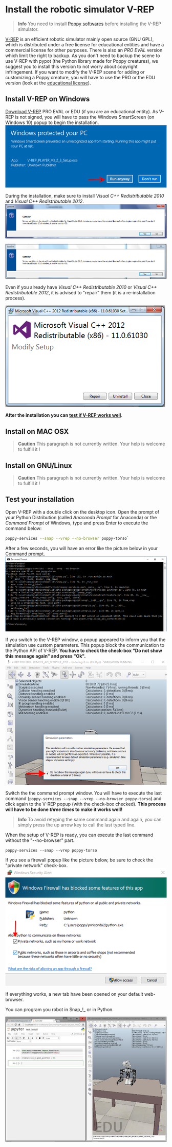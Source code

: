 # Install the robotic simulator V-REP
> **Info** You need to install [Poppy softwares](install-poppy-softwares.md) before installing the V-REP simulator.

[V-REP](http://www.coppeliarobotics.com/downloads.html) is an efficient robotic simulator mainly open source (GNU GPL), which is distributed under a free license for educational entities and have a commercial license for other purposes.
There is also an *PRO EVAL* version which limit the right to backup. As you don't need to backup the scene to use V-REP with pypot (the Python library made for Poppy creatures), we suggest you to install this version to not worry about copyright infringement.
If you want to modify the V-REP scene for adding or customizing a Poppy creature, you will have to use the PRO or the EDU version (look at the [educational license](http://www.coppeliarobotics.com/licensing-plugin-edu.html)).


## Install V-REP on Windows

[Download V-REP](http://www.coppeliarobotics.com/downloads.html) PRO EVAL or EDU (if you are an educational entity).
As V-REP is not signed, you will have to pass the Windows SmartScreen (on Windows 10) popup to begin the installation.
![VREP_smartscreen](../img/vrep/vrep2.png)

During the installation, make sure to install *Visual C++ Redistributable 2010* and *Visual C++ Redistributable 2012*.
![cpp2010](../img/vrep/lucvincent/luc_vincent-056.png)

![cpp2012](../img/vrep/lucvincent/luc_vincent-059.png)

Even if you already have *Visual C++ Redistributable 2010* or *Visual C++ Redistributable 2012*, it is advised to "repair" them (it is a re-installation process).

![cpp2012](../img/vrep/lucvincent/luc_vincent-060.png)

**After the installation you can [test if V-REP works well](#test-your-installation)**.

## Install on MAC OSX
<!-- TODO -->
> **Caution** This paragraph is not currently written. Your help is welcome to fulfill it !

## Install on GNU/Linux
<!-- TODO -->
> **Caution** This paragraph is not currently written. Your help is welcome to fulfill it !

## Test your installation

Open V-REP with a double click on the desktop icon.
Open the prompt of your Python Distribution (called *Anaconda Prompt* for Anaconda) or the *Command Prompt* of Windows, type and press Enter to execute the command below:

```bash
poppy-services --snap --vrep --no-browser poppy-torso`
```
After a few seconds, you will have an error like the picture below in your Command prompt.
![VREP_terminal](../img/vrep/vrep3_1.png)

If you switch to the V-REP window, a popup appeared to inform you that the simulation use custom parameters. This popup block the communication to the Python API of V-REP. **You have to check the check-box "Do not show this message again" and press "Ok".**
![VREP_checkbox](../img/vrep/vrep3_2.png)

Switch the the command prompt window. You will have to execute the last command (`poppy-services --snap --vrep --no-browser poppy-torso`) and click again to the V-REP popup (with the check-box checked). **This process will have to be done *three times* to make it works well!**

> **Info** To avoid retyping the same command again and again, you can simply press the up arrow key to call the last typed line.

When the setup of V-REP is ready, you can execute the last command without the "--no-browser" part.
```
poppy-services --snap --vrep poppy-torso
```

If you see a firewall popup like the picture below, be sure to check the "private network" check-box.
![firewall](../img/vrep/vrep4.png)

If everything works, a new tab have been opened on your default web-browser.
<!-- TODO: lien doc -->
You can program you robot in Snap_!_ or in Python.

![jupyter notebook](../img/vrep/lucvincent/luc_vincent-070.jpg)
